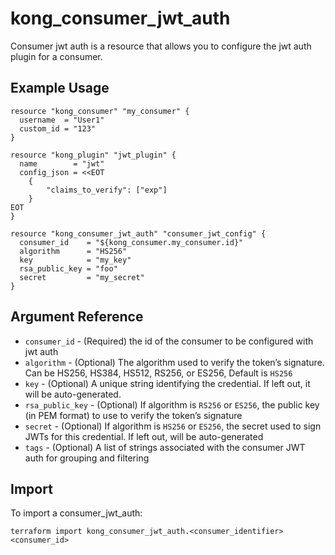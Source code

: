 # kong_consumer_jwt_auth

Consumer jwt auth is a resource that allows you to configure the jwt auth plugin for a consumer.

## Example Usage

```hcl
resource "kong_consumer" "my_consumer" {
  username  = "User1"
  custom_id = "123"
}

resource "kong_plugin" "jwt_plugin" {
  name        = "jwt"
  config_json = <<EOT
	{
		"claims_to_verify": ["exp"]
	}
EOT
}

resource "kong_consumer_jwt_auth" "consumer_jwt_config" {
  consumer_id    = "${kong_consumer.my_consumer.id}"
  algorithm      = "HS256"
  key            = "my_key"
  rsa_public_key = "foo"
  secret         = "my_secret"
}
```

## Argument Reference

* `consumer_id` - (Required) the id of the consumer to be configured with jwt auth
* `algorithm` - (Optional) The algorithm used to verify the token’s signature. Can be HS256, HS384, HS512, RS256, or ES256, Default is `HS256`
* `key` - (Optional) A unique string identifying the credential. If left out, it will be auto-generated.
* `rsa_public_key` - (Optional) If algorithm is `RS256` or `ES256`, the public key (in PEM format) to use to verify the token’s signature
* `secret` - (Optional) If algorithm is `HS256` or `ES256`, the secret used to sign JWTs for this credential. If left out, will be auto-generated
* `tags` - (Optional) A list of strings associated with the consumer JWT auth for grouping and filtering


## Import

To import a consumer_jwt_auth:

```shell
terraform import kong_consumer_jwt_auth.<consumer_identifier> <consumer_id>
```
